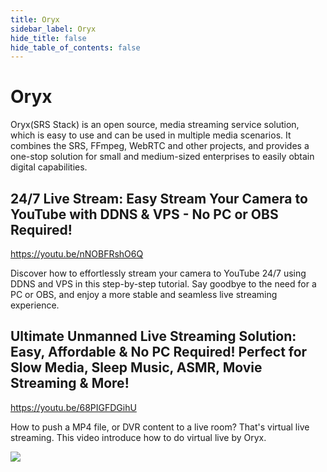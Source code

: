 ```yaml
---
title: Oryx
sidebar_label: Oryx
hide_title: false
hide_table_of_contents: false
---
```


# Oryx

Oryx(SRS Stack) is an open source, media streaming service solution, which is easy to use and can be used in multiple media 
scenarios. It combines the SRS, FFmpeg, WebRTC and other projects, and provides a one-stop solution for small and 
medium-sized enterprises to easily obtain digital capabilities. 

## 24/7 Live Stream: Easy Stream Your Camera to YouTube with DDNS & VPS - No PC or OBS Required!

https://youtu.be/nNOBFRshO6Q

Discover how to effortlessly stream your camera to YouTube 24/7 using DDNS and VPS in this step-by-step 
tutorial. Say goodbye to the need for a PC or OBS, and enjoy a more stable and seamless live streaming 
experience.

## Ultimate Unmanned Live Streaming Solution: Easy, Affordable & No PC Required! Perfect for Slow Media, Sleep Music, ASMR, Movie Streaming & More!

https://youtu.be/68PIGFDGihU

How to push a MP4 file, or DVR content to a live room? That's virtual live streaming. 
This video introduce how to do virtual live by Oryx.

![](https://ossrs.io/gif/v1/sls.gif?site=ossrs.io&path=/lts/tutorial/en/v7/oryx)


